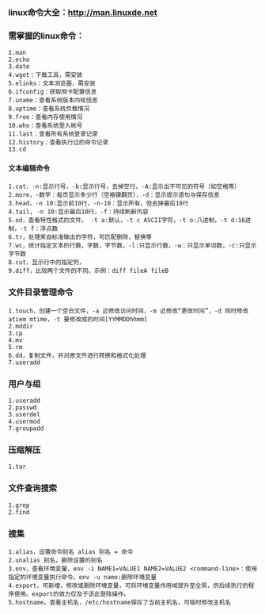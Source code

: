 ### linux命令大全：http://man.linuxde.net

### 需掌握的linux命令：

    1.man
    2.echo
    3.date
    4.wget：下载工具，需安装
    5.elinks：文本浏览器，需安装
    6.ifconfig：获取网卡配置信息
    7.uname：查看系统版本内核信息
    8.uptime：查看系统负载情况
    9.free：查看内存使用情况
    10.who：查看系统登入帐号
    11.last：查看所有系统登录记录
    12.history：查看执行过的命令记录
    13.cd

#### 文本编辑命令
    1.cat，-n:显示行号，-b:显示行号，去掉空行，-A:显示出不可见的符号（如空格等）
    2.more，-数字：每页显示多少行（空格键翻页），-d：显示提示语句与保存信息
    3.head，-n 10:显示前10行，-n-10：显示所有，但去掉最后10行
    4.tail, -n 10:显示最后10行，-f：持续刷新内容
    5.od，查看特性格式的文件， -t a:默认，-t c ASCII字符，-t o:八进制，-t d:16进制，-t f：浮点数
    6.tr，处理来自标准输出的字符，可匹配删除，替换等
    7.wc，统计指定文本的行数，字数，字节数，-l:只显示行数，-w：只显示单词数，-c:只显示字节数
    8.cut，显示行中的指定列，
    9.diff，比较两个文件的不同，示例：diff fileA fileB
### 文件目录管理命令
    1.touch，创建一个空白文件，-a 近修改访问时间，-m 近修改“更改时间”，-d 同时修改 atiem mtime，-t 要修改成的时间[YYMMDDhhmm]
    2.mddir
    3.cp
    4.mv
    5.rm
    6.dd，复制文件，并对原文件进行转换和格式化处理
    7.useradd
### 用户与组
    1.useradd
    2.passwd
    3.userdel
    4.usermod
    7.groupadd
### 压缩解压
    1.tar
### 文件查询搜索
    1.grep
    2.find
    
### 搜集
    1.alias，设置命令别名 alias 别名 = 命令
    2.unalias 别名，删除设置的别名
    3.env，查看环境变量，env -i NAME1=VALUE1 NAME2=VALUE2 <command-line>：使用指定的环境变量执行命令。env -u name:删除环境变量
    4.export，可新增，修改或删除环境变量，可将环境变量作用域提升至全局，供后续执行的程序使用。export的效力仅及于该此登陆操作。
    5.hostname，查看主机名，/etc/hostname保存了当前主机名，可临时修改主机名
    